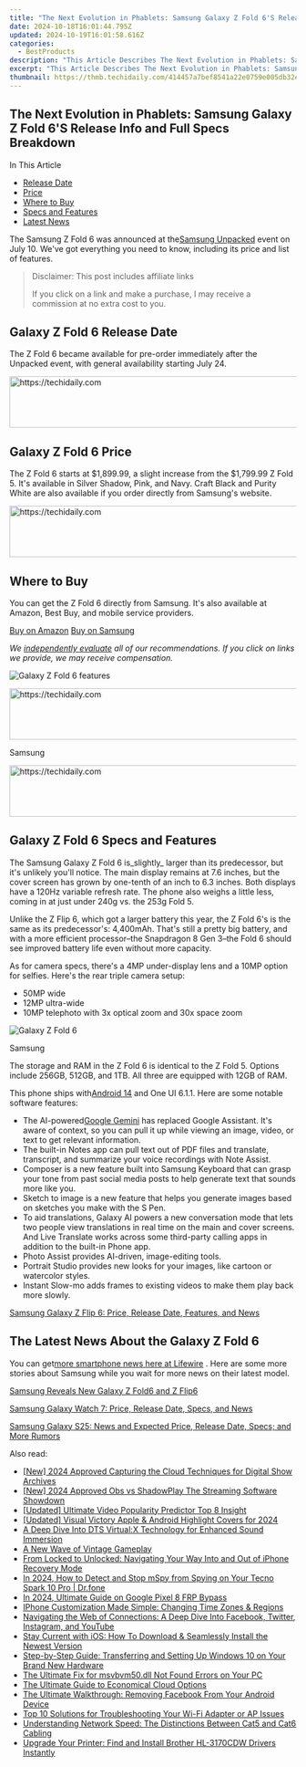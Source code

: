 ```yaml
---
title: "The Next Evolution in Phablets: Samsung Galaxy Z Fold 6'S Release Info and Full Specs Breakdown"
date: 2024-10-18T16:01:44.795Z
updated: 2024-10-19T16:01:58.616Z
categories:
  - BestProducts
description: "This Article Describes The Next Evolution in Phablets: Samsung Galaxy Z Fold 6'S Release Info and Full Specs Breakdown"
excerpt: "This Article Describes The Next Evolution in Phablets: Samsung Galaxy Z Fold 6'S Release Info and Full Specs Breakdown"
thumbnail: https://thmb.techidaily.com/414457a7bef8541a22e0759e005db32e7bc53d10e956cf3519881385b0e0955c.jpg
---
```


## The Next Evolution in Phablets: Samsung Galaxy Z Fold 6'S Release Info and Full Specs Breakdown

 In This Article

* [Release Date](https://www.lifewire.com/#toc-galaxy-z-fold-6-release-date)
* [Price](https://www.lifewire.com/#toc-galaxy-z-fold-6-price)
* [Where to Buy](https://www.lifewire.com/#toc-where-to-buy)
* [Specs and Features](https://www.lifewire.com/#toc-galaxy-z-fold-6-specs-and-features)
* [Latest News](https://www.lifewire.com/#toc-the-latest-news-about-the-galaxy-z-fold-6)

 The Samsung Z Fold 6 was announced at the[Samsung Unpacked](https://www.lifewire.com/samsung-unpacked-news-and-rumors-5093153) event on July 10\. We've got everything you need to know, including its price and list of features.

>  Disclaimer: This post includes affiliate links
>
>  If you click on a link and make a purchase, I may receive a commission at no extra cost to you.
>

## Galaxy Z Fold 6 Release Date

 The Z Fold 6 became available for pre-order immediately after the Unpacked event, with general availability starting July 24.

<!-- affiliate ads begin -->
<a href="https://appsumo.8odi.net/c/5597632/2151866/7443" target="_top" id="2151866">
  <img src="//a.impactradius-go.com/display-ad/7443-2151866" border="0" alt="https://techidaily.com" width="728" height="90"/>
</a>
<img height="0" width="0" src="https://appsumo.8odi.net/i/5597632/2151866/7443" style="position:absolute;visibility:hidden;" border="0" />
<!-- affiliate ads end -->

## Galaxy Z Fold 6 Price

 The Z Fold 6 starts at $1,899.99, a slight increase from the $1,799.99 Z Fold 5\. It's available in Silver Shadow, Pink, and Navy. Craft Black and Purity White are also available if you order directly from Samsung's website.

<!-- affiliate ads begin -->
<a href="https://aligracehair.sjv.io/c/5597632/2135361/19272" target="_top" id="2135361">
  <img src="//a.impactradius-go.com/display-ad/19272-2135361" border="0" alt="https://techidaily.com" width="728" height="90"/>
</a>
<img height="0" width="0" src="https://aligracehair.sjv.io/i/5597632/2135361/19272" style="position:absolute;visibility:hidden;" border="0" />
<!-- affiliate ads end -->

## Where to Buy

 You can get the Z Fold 6 directly from Samsung. It's also available at Amazon, Best Buy, and mobile service providers.

[Buy on Amazon](https://www.amazon.com/SAMSUNG-Storage-Preorder-Unlocked-Smartphone/dp/B0D64YKWP1?tag=lifewire-onsite-prod-20&ascsubtag=8418354%7Cn177bdf75f036439fae5f30cbec95596120%7C) [Buy on Samsung](https://shop-links.co/link/?exclusive=1&publisher_slug=itechdaily19598&url=https%3A%2F%2Fwww.samsung.com%2Fus%2Fsmartphones%2Fgalaxy-z-flip6%2Fbuy%2Fgalaxy-z-flip6-512gb-unlocked-sm-f741uakexaa%2F%3Fcid%3Dsem-mktg-pfs-mob-us-google-na-07102024-142315-%26ds%255Fe%3DGOOGLE-cr%3A0-pl%3A394179295-%26ds%255Fc%3DCN%7EB6-Core%255FID%7En%255FPR%7Ef2h24-b6%255FSB%7Esmart%255FPH%7Eresv%255FKS%7Eba%255FMK%7Eus%255FOB%7Econv%255FFS%7Elo%255FFF%7En%255FBS%7Emx%255FKM%7Eexact-%26ds%255Fag%3DID%7En%255FAG%7EB6-Core%255FAE%7Emass%255FAT%7Estads%255FMD%7Eh%255FPK%7Eroah%255FPB%7Egoogle%255FPL%7Esa360%255FCH%7Esearch%255FFF%7En-%26ds%255Fk%3Dsamsung%2Bgalaxy%2Bz%2Bflip%2B6%26gad%255Fsource%3D1%26gclid%3DCjwKCAjw4ri0BhAvEiwA8oo6F6JYGeq006RBM7DZSERQiJT2FKwaBK8YyoyHGnwysF%255FAJADFhitTqhoCSKYQAvD%255FBwE%26gclsrc%3Daw.ds)

 _We [independently evaluate](https://www.lifewire.com/commerce-guidelines-and-mission-4157971) all of our recommendations. If you click on links we provide, we may receive compensation._

![Galaxy Z Fold 6 features](https://www.lifewire.com/thmb/EaUg0KEkqX9X8h73F8etv7PJTCQ=/960x0/filters:no_upscale():max_bytes(150000):strip_icc():format(webp)/ZFold6Features-4576eb9282ce4effa110266142ad6083.jpg)

<!-- affiliate ads begin -->
<a href="https://unicoeye.pxf.io/c/5597632/2134237/18498" target="_top" id="2134237">
  <img src="//a.impactradius-go.com/display-ad/18498-2134237" border="0" alt="https://techidaily.com" width="728" height="90"/>
</a>
<img height="0" width="0" src="https://unicoeye.pxf.io/i/5597632/2134237/18498" style="position:absolute;visibility:hidden;" border="0" />
<!-- affiliate ads end -->

Samsung

<!-- affiliate ads begin -->
<a href="https://appsumo.8odi.net/c/5597632/2094414/7443" target="_top" id="2094414">
  <img src="//a.impactradius-go.com/display-ad/7443-2094414" border="0" alt="https://techidaily.com" width="728" height="90"/>
</a>
<img height="0" width="0" src="https://appsumo.8odi.net/i/5597632/2094414/7443" style="position:absolute;visibility:hidden;" border="0" />
<!-- affiliate ads end -->

## Galaxy Z Fold 6 Specs and Features

 The Samsung Galaxy Z Fold 6 is_slightly_ larger than its predecessor, but it's unlikely you'll notice. The main display remains at 7.6 inches, but the cover screen has grown by one-tenth of an inch to 6.3 inches. Both displays have a 120Hz variable refresh rate. The phone also weighs a little less, coming in at just under 240g vs. the 253g Fold 5.

 Unlike the Z Flip 6, which got a larger battery this year, the Z Fold 6's is the same as its predecessor's: 4,400mAh. That's still a pretty big battery, and with a more efficient processor–the Snapdragon 8 Gen 3–the Fold 6 should see improved battery life even without more capacity.  

 As for camera specs, there's a 4MP under-display lens and a 10MP option for selfies. Here's the rear triple camera setup:

* 50MP wide
* 12MP ultra-wide
* 10MP telephoto with 3x optical zoom and 30x space zoom

![Galaxy Z Fold 6](https://www.lifewire.com/thmb/jv0KCBUuJilr8B-ysqDfkhraQeE=/960x0/filters:no_upscale():max_bytes(150000):strip_icc():format(webp)/ZFold6-9a9469bd0783400f9945a13cc66e8c66.jpg)

Samsung

 The storage and RAM in the Z Fold 6 is identical to the Z Fold 5\. Options include 256GB, 512GB, and 1TB. All three are equipped with 12GB of RAM.

 This phone ships with[Android 14](https://www.lifewire.com/android-14-7496192) and One UI 6.1.1\. Here are some notable software features:

* The AI-powered[Google Gemini](https://www.lifewire.com/what-is-google-bard-7151624) has replaced Google Assistant. It's aware of context, so you can pull it up while viewing an image, video, or text to get relevant information.
* The built-in Notes app can pull text out of PDF files and translate, transcript, and summarize your voice recordings with Note Assist.
* Composer is a new feature built into Samsung Keyboard that can grasp your tone from past social media posts to help generate text that sounds more like you.
* Sketch to image is a new feature that helps you generate images based on sketches you make with the S Pen.
* To aid translations, Galaxy AI powers a new conversation mode that lets two people view translations in real time on the main and cover screens. And Live Translate works across some third-party calling apps in addition to the built-in Phone app.
* Photo Assist provides AI-driven, image-editing tools.
* Portrait Studio provides new looks for your images, like cartoon or watercolor styles.
* Instant Slow-mo adds frames to existing videos to make them play back more slowly.

[Samsung Galaxy Z Flip 6: Price, Release Date, Features, and News](https://www.lifewire.com/samsung-galaxy-z-flip-6-8621840)

## The Latest News About the Galaxy Z Fold 6

 You can get[more smartphone news here at Lifewire](https://www.lifewire.com/mobile-phone-news-4796390) . Here are some more stories about Samsung while you wait for more news on their latest model.

[Samsung Reveals New Galaxy Z Fold6 and Z Flip6](https://www.lifewire.com/samsung-reveals-new-galaxy-z-fold6-and-z-flip6-8675427)

[Samsung Galaxy Watch 7: Price, Release Date, Specs, and News](https://www.lifewire.com/samsung-galaxy-watch-7-8607182)

[Samsung Galaxy S25: News and Expected Price, Release Date, Specs; and More Rumors](https://www.lifewire.com/samsung-galaxy-s25-8636730)

<ins class="adsbygoogle"
     style="display:block"
     data-ad-format="autorelaxed"
     data-ad-client="ca-pub-7571918770474297"
     data-ad-slot="1223367746"></ins>

<ins class="adsbygoogle"
     style="display:block"
     data-ad-client="ca-pub-7571918770474297"
     data-ad-slot="8358498916"
     data-ad-format="auto"
     data-full-width-responsive="true"></ins>

<span class="atpl-alsoreadstyle">Also read:</span>
<div><ul>
<li><a href="https://remote-screen-capture.techidaily.com/new-2024-approved-capturing-the-cloud-techniques-for-digital-show-archives/"><u>[New] 2024 Approved Capturing the Cloud Techniques for Digital Show Archives</u></a></li>
<li><a href="https://screen-mirroring-recording.techidaily.com/new-2024-approved-obs-vs-shadowplay-the-streaming-software-showdown/"><u>[New] 2024 Approved Obs vs ShadowPlay The Streaming Software Showdown</u></a></li>
<li><a href="https://youtube-blog.techidaily.com/ed-ultimate-video-popularity-predictor-top-8-insight/"><u>[Updated] Ultimate Video Popularity Predictor Top 8 Insight</u></a></li>
<li><a href="https://instagram-clips.techidaily.com/updated-visual-victory-apple-and-android-highlight-covers-for-2024/"><u>[Updated] Visual Victory Apple & Android Highlight Covers for 2024</u></a></li>
<li><a href="https://technical-tips.techidaily.com/a-deep-dive-into-dts-virtualx-technology-for-enhanced-sound-immersion/"><u>A Deep Dive Into DTS Virtual:X Technology for Enhanced Sound Immersion</u></a></li>
<li><a href="https://games-able.techidaily.com/a-new-wave-of-vintage-gameplay/"><u>A New Wave of Vintage Gameplay</u></a></li>
<li><a href="https://technical-tips.techidaily.com/from-locked-to-unlocked-navigating-your-way-into-and-out-of-iphone-recovery-mode/"><u>From Locked to Unlocked: Navigating Your Way Into and Out of iPhone Recovery Mode</u></a></li>
<li><a href="https://fix-guide.techidaily.com/in-2024-how-to-detect-and-stop-mspy-from-spying-on-your-tecno-spark-10-pro-drfone-by-drfone-virtual-android/"><u>In 2024, How to Detect and Stop mSpy from Spying on Your Tecno Spark 10 Pro | Dr.fone</u></a></li>
<li><a href="https://bypass-frp.techidaily.com/in-2024-ultimate-guide-on-google-pixel-8-frp-bypass-by-drfone-android/"><u>In 2024, Ultimate Guide on Google Pixel 8 FRP Bypass</u></a></li>
<li><a href="https://technical-tips.techidaily.com/iphone-customization-made-simple-changing-time-zones-and-regions/"><u>IPhone Customization Made Simple: Changing Time Zones & Regions</u></a></li>
<li><a href="https://win-forum.techidaily.com/navigating-the-web-of-connections-a-deep-dive-into-facebook-twitter-instagram-and-youtube/"><u>Navigating the Web of Connections: A Deep Dive Into Facebook, Twitter, Instagram, and YouTube</u></a></li>
<li><a href="https://technical-tips.techidaily.com/stay-current-with-ios-how-to-download-and-seamlessly-install-the-newest-version/"><u>Stay Current with iOS: How To Download & Seamlessly Install the Newest Version</u></a></li>
<li><a href="https://technical-tips.techidaily.com/step-by-step-guide-transferring-and-setting-up-windows-10-on-your-brand-new-hardware/"><u>Step-by-Step Guide: Transferring and Setting Up Windows 10 on Your Brand New Hardware</u></a></li>
<li><a href="https://technical-tips.techidaily.com/the-ultimate-fix-for-msvbvm50dll-not-found-errors-on-your-pc/"><u>The Ultimate Fix for msvbvm50.dll Not Found Errors on Your PC</u></a></li>
<li><a href="https://extra-information.techidaily.com/the-ultimate-guide-to-economical-cloud-options/"><u>The Ultimate Guide to Economical Cloud Options</u></a></li>
<li><a href="https://technical-tips.techidaily.com/the-ultimate-walkthrough-removing-facebook-from-your-android-device/"><u>The Ultimate Walkthrough: Removing Facebook From Your Android Device</u></a></li>
<li><a href="https://technical-tips.techidaily.com/top-10-solutions-for-troubleshooting-your-wi-fi-adapter-or-ap-issues/"><u>Top 10 Solutions for Troubleshooting Your Wi-Fi Adapter or AP Issues</u></a></li>
<li><a href="https://technical-tips.techidaily.com/understanding-network-speed-the-distinctions-between-cat5-and-cat6-cabling/"><u>Understanding Network Speed: The Distinctions Between Cat5 and Cat6 Cabling</u></a></li>
<li><a href="https://driver-download.techidaily.com/upgrade-your-printer-find-and-install-brother-hl-3170cdw-drivers-instantly/"><u>Upgrade Your Printer: Find and Install Brother HL-3170CDW Drivers Instantly</u></a></li>
</ul></div>

